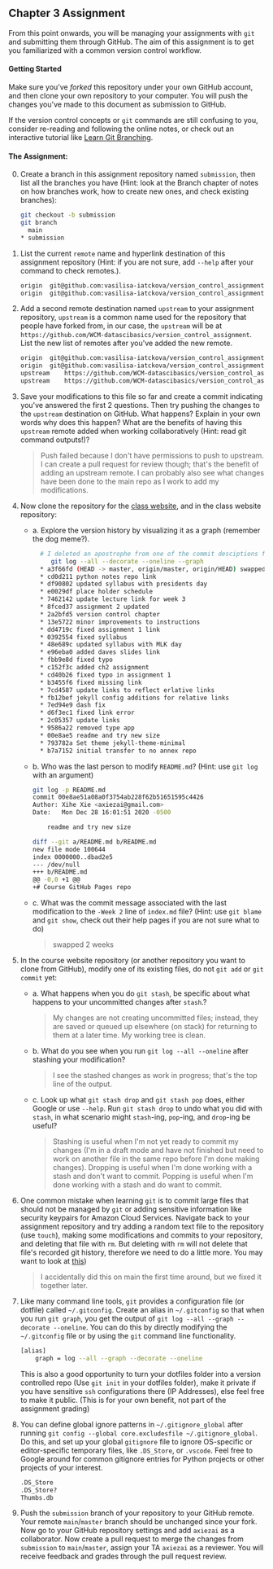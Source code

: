 ## Chapter 3 Assignment

From this point onwards, you will be managing your assignments with `git` and submitting them through GitHub. The aim of this assignment is to get you familiarized with a common version control workflow.

#### Getting Started
Make sure you've <em>forked</em> this repository under your own GitHub account, and then clone your own repository to your computer. You will push the changes you've made to this document as submission to GitHub.

If the version control concepts or `git` commands are still confusing to you, consider re-reading and following the online notes, or check out an interactive tutorial like [Learn Git Branching](https://learngitbranching.js.org/).

#### The Assignment:
 0. Create a branch in this assignment repository named `submission`, then list all the branches you have (Hint: look at the Branch chapter of notes on how branches work, how to create new ones, and check existing branches):

    ```bash
    git checkout -b submission
    git branch
      main
    * submission
    ```

 1. List the current `remote` name and hyperlink destination of this assignment repository (Hint: if you are not sure, add `--help` after your command to check remotes.). 

    ```bash
    origin	git@github.com:vasilisa-iatckova/version_control_assignment.git (fetch)
    origin	git@github.com:vasilisa-iatckova/version_control_assignment.git (push)
    ```


 2. Add a second remote destination named `upstream` to your assignment repository, `upstream` is a common name used for the repository that people have forked from, in our case, the `upstream` will be at `https://github.com/WCM-datascibasics/version_control_assignment`. List the new list of remotes after you've added the new remote. 
 
    ```bash
    origin	git@github.com:vasilisa-iatckova/version_control_assignment.git (fetch)
    origin	git@github.com:vasilisa-iatckova/version_control_assignment.git (push)
    upstream	https://github.com/WCM-datascibasics/version_control_assignment (fetch)
    upstream	https://github.com/WCM-datascibasics/version_control_assignment (push)
    ```

 3. Save your modifications to this file so far and create a commit indicating you've answered the first 2 questions. Then try pushing the changes to the `upstream` destination on GitHub. What happens? Explain in your own words why does this happen? What are the benefits of having this `upstream` remote added when working collaboratively (Hint: read git command outputs!)?

    > Push failed because I don't have permissions to push to upstream. I can create a pull request for review though; that's the benefit of adding an upstream remote. I can probably also see what changes have been done to the main repo as I work to add my modifications.


 4. Now clone the repository for the [class website](https://github.com/WCM-datascibasics/wcm-datascibasics.github.io), and in the class website repository:
    - a. Explore the version history by visualizing it as a graph (remember the dog meme?).
        ```bash
          # I deleted an apostrophe from one of the commit desciptions for sightliness
        	 git log --all --decorate --oneline --graph
          * a3f66fd (HEAD -> master, origin/master, origin/HEAD) swapped 2 weeks
          * cd0d211 python notes repo link
          * df90802 updated syllabus with presidents day
          * e0029df place holder schedule
          * 7462142 update lecture link for week 3
          * 8fced37 assignment 2 updated
          * 2a2bfd5 version control chapter
          * 13e5722 minor improvements to instructions
          * dd4719c fixed assignment 1 link
          * 0392554 fixed syllabus
          * 48e689c updated syllabus with MLK day
          * e96eba0 added daves slides link
          * fbb9e8d fixed typo
          * c152f3c added ch2 assignment
          * cd40b26 fixed typo in assignment 1
          * b3455f6 fixed missing link
          * 7cd4587 update links to reflect erlative links
          * fb12bef jekyll config additions for relative links
          * 7ed94e9 dash fix
          * d6f3ec1 fixed link error
          * 2c05357 update links
          * 9586a22 removed type app
          * 00e8ae5 readme and try new size
          * 793782a Set theme jekyll-theme-minimal
          * b7a7152 initial transfer to no annex repo
        ```

    - b. Who was the last person to modify `README.md`? (Hint: use `git log` with an argument)
        ```bash
        git log -p README.md 
        commit 00e8ae51a08a0f3754ab228f62b51651595c4426
        Author: Xihe Xie <axiezai@gmail.com>
        Date:   Mon Dec 28 16:01:51 2020 -0500

            readme and try new size

        diff --git a/README.md b/README.md
        new file mode 100644
        index 0000000..dbad2e5
        --- /dev/null
        +++ b/README.md
        @@ -0,0 +1 @@
        +# Course GitHub Pages repo
        ```
    
    - c. What was the commit message associated with the last modification to the `-Week 2` line of `index.md` file? (Hint: use `git blame` and `git show`, check out their help pages if you are not sure what to do)
      > swapped 2 weeks

 5. In the course website repository (or another repository you want to clone from GitHub), modify one of its existing files, do not `git add` or `git commit` yet:
     - a. What happens when you do `git stash`, be specific about what happens to your uncommitted changes after `stash`.?
       > My changes are not creating uncommitted files; instead, they are saved or queued up elsewhere (on stack) for returning to them at a later time. My working tree is clean.
     - b. What do you see when you run `git log --all --oneline` after stashing your modification?
       > I see the stashed changes as work in progress; that's the top line of the output.
     - c. Look up what `git stash drop` and `git stash pop` does, either Google or use `--help`. Run `git stash drop` to undo what you did with `stash`, in what scenario might `stash`-ing, `pop`-ing, and `drop`-ing be useful?
       > Stashing is useful when I'm not yet ready to commit my changes (I'm in a draft mode and have not finished but need to work on another file in the same repo before I'm done making changes). Dropping is useful when I'm done working with a stash and don't want to commit. Popping is useful when I'm done working with a stash and do want to commit.

 6. One common mistake when learning `git` is to commit large files that should not be managed by `git` or adding sensitive information like security keypairs for Amazon Cloud Services. Navigate back to your assignment repository and try adding a random text file to the repository (use `touch`), making some modifications and commits to your repository, and deleting that file with `rm`. But deleting with `rm` will not delete that file's recorded git history, therefore we need to do a little more. You may want to look at [this](https://help.github.com/articles/removing-sensitive-data-from-a-repository/))

    > I accidentally did this on main the first time around, but we fixed it together later.


 7. Like many command line tools, `git` provides a configuration file (or dotfile) called `~/.gitconfig`. Create an alias in `~/.gitconfig` so that when you run `git graph`, you get the output of `git log --all --graph --decorate --oneline`. You can do this by directly modifying the `~/.gitconfig` file or by using the `git` command line functionality.
    ```bash
    [alias]
        graph = log --all --graph --decorate --oneline
    ```
    This is also a good opportunity to turn your dotfiles folder into a version controlled repo (Use `git init` in your dotfiles folder), make it private if you have sensitive `ssh` configurations there (IP Addresses), else feel free to make it public. (This is for your own benefit, not part of the assignment grading)

 8. You can define global ignore patterns in `~/.gitignore_global` after running `git config --global core.excludesfile ~/.gitignore_global`. Do this, and set up your global `gitignore` file to ignore OS-specific or editor-specific temporary files, like `.DS_Store`, or `.vscode`. Feel free to Google around for common gitignore entries for Python projects or other projects of your interest.

    ```bash
    .DS_Store
    .DS_Store?
    Thumbs.db
    ```

 9. Push the `submission` branch of your repository to your GitHub remote. Your remote `main`/`master` branch should be unchanged since your fork. Now go to your GitHub repository settings and add `axiezai` as a collaborator. Now create a pull request to merge the changes from `submission` to `main`/`master`, assign your TA `axiezai` as a reviewer. You will receive feedback and grades through the pull request review.
